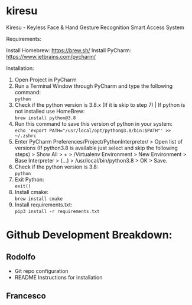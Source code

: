 # kiresu
Kiresu - Keyless Face &amp; Hand Gesture Recognition Smart Access System

Requirements:

Install Homebrew: https://brew.sh/
Install PyCharm: https://www.jetbrains.com/pycharm/

Installation:

  1. Open Project in PyCharm
  2. Run a Terminal Window through PyCharm and type the following command:  
  ```python```
  3. Check if the python version is 3.8.x (If it is skip to step 7) | If python is not installed use HomeBrew:  
  ```brew install python@3.8```
  4. Run this command to save this version of python in your system:  
  ```echo 'export PATH="/usr/local/opt/python@3.8/bin:$PATH"' >> ~/.zshrc```
  5. Enter PyCharm Preferences/Project/PythonInterpreter/ > Open list of versions (If python3.8 is available just select and skip the following steps) > Show All > + > /Virtualenv Environment > New Environment > Base Interpreter > (...) > /usr/local/bin/python3.8 > OK > Save.
  6. Check if the python version is 3.8:  
  ```python```
  7. Exit Python:  
  ```exit()```
  8. Install cmake:  
  ```brew install cmake```
  9. Install requirements.txt:  
  ```pip3 install -r requirements.txt```

# Github Development Breakdown:

Rodolfo
- 
- Git repo configuration
- README Instructions for installation

Francesco
- 
  
